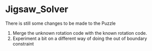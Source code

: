 # Jigsaw_Solver

There is still some changes to be made to the Puzzle
1. Merge the unknown rotation code with the known rotation code.
2. Experiment a bit on a different way of doing the out of boundary constraint
